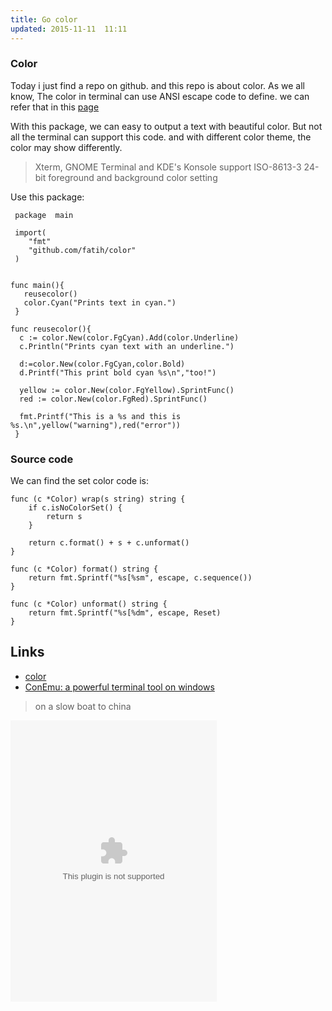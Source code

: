 ```yaml
---
title: Go color
updated: 2015-11-11  11:11
---
```


### Color

Today i just find a repo on github. and this repo is about color. As we all know, The color in terminal can use ANSI escape code to define. we can refer that in this [page](https://en.wikipedia.org/wiki/ANSI_escape_code#Colors)

With this package, we can easy to output a text with beautiful color. But not all the terminal can support this code. and with different color theme, the color may show differently. 

> Xterm, GNOME Terminal and KDE's Konsole support ISO-8613-3 24-bit foreground and background color setting

Use this package:

 	 package  main
  	
	 import(
        "fmt"
        "github.com/fatih/color"
     )
  
  
    func main(){
       reusecolor()
       color.Cyan("Prints text in cyan.")
     }
 
    func reusecolor(){
      c := color.New(color.FgCyan).Add(color.Underline)
      c.Println("Prints cyan text with an underline.")
 
      d:=color.New(color.FgCyan,color.Bold)
      d.Printf("This print bold cyan %s\n","too!")
 
      yellow := color.New(color.FgYellow).SprintFunc()
      red := color.New(color.FgRed).SprintFunc()
 
      fmt.Printf("This is a %s and this is %s.\n",yellow("warning"),red("error"))
     }


### Source code

We can find the set color code is:

	func (c *Color) wrap(s string) string {
		if c.isNoColorSet() {
			return s
		}

		return c.format() + s + c.unformat()
	}

	func (c *Color) format() string {
		return fmt.Sprintf("%s[%sm", escape, c.sequence())
	}

	func (c *Color) unformat() string {
		return fmt.Sprintf("%s[%dm", escape, Reset)
	}



## Links

+ [color](https://github.com/fatih/color)
+ [ConEmu: a powerful terminal tool on windows](https://github.com/Maximus5/ConEmu)


> on a slow boat to china 


<embed src="http://music.163.com/style/swf/widget.swf?sid=125909811&type=0&auto=1&width=310&height=430" width="330" height="450"  allowNetworking="all">

